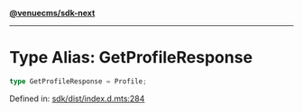 [**@venuecms/sdk-next**](../Index.md)

***

# Type Alias: GetProfileResponse

```ts
type GetProfileResponse = Profile;
```

Defined in: [sdk/dist/index.d.mts:284](https://github.com/venuecms/sdk/blob/dbe1bd3b5606b46905e3e9cba86e4c1f6af6def7/packages/sdk/dist/index.d.mts#L284)
